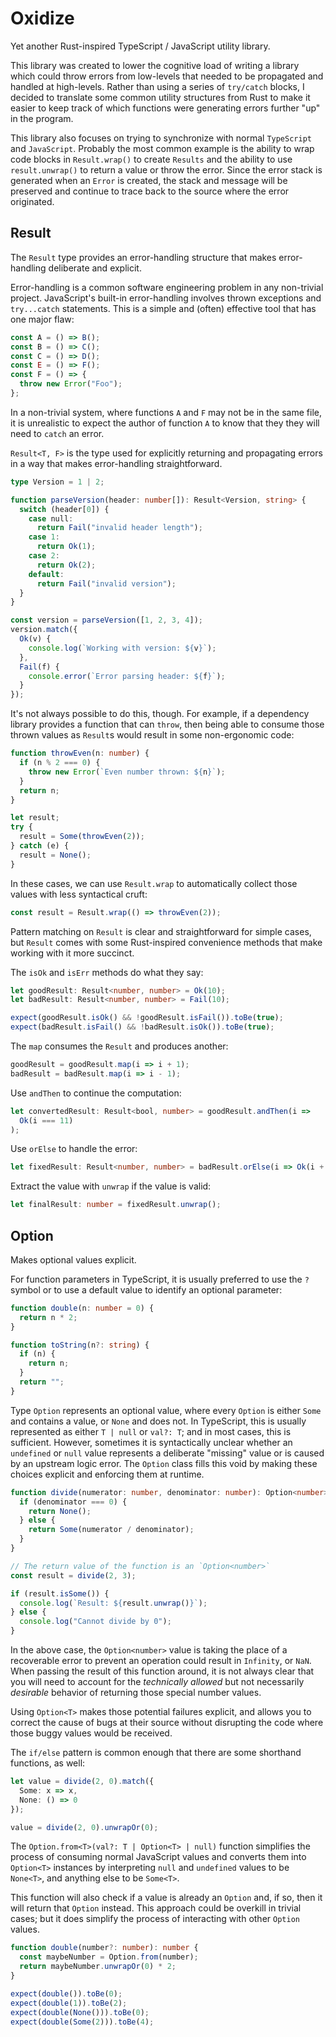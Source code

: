 # Oxidize

Yet another Rust-inspired TypeScript / JavaScript utility library.

This library was created to lower the cognitive load of writing a library which
could throw errors from low-levels that needed to be propagated and handled at
high-levels. Rather than using a series of `try/catch` blocks, I decided to
translate some common utility structures from Rust to make it easier to keep
track of which functions were generating errors further "up" in the program.

This library also focuses on trying to synchronize with normal `TypeScript` and
`JavaScript`. Probably the most common example is the ability to wrap code
blocks in `Result.wrap()` to create `Results` and the ability to use
`result.unwrap()` to return a value or throw the error. Since the error stack
is generated when an `Error` is created, the stack and message will be
preserved and continue to trace back to the source where the error originated.

## Result

The `Result` type provides an error-handling structure that makes
error-handling deliberate and explicit.

Error-handling is a common software engineering problem in any non-trivial
project. JavaScript's built-in error-handling involves thrown exceptions
and `try...catch` statements. This is a simple and (often) effective tool
that has one major flaw:

```typescript
const A = () => B();
const B = () => C();
const C = () => D();
const E = () => F();
const F = () => {
  throw new Error("Foo");
};
```

In a non-trivial system, where functions `A` and `F` may not be in the same
file, it is unrealistic to expect the author of function `A` to know that
they they will need to `catch` an error.

`Result<T, F>` is the type used for explicitly returning and propagating
errors in a way that makes error-handling straightforward.

```typescript
type Version = 1 | 2;

function parseVersion(header: number[]): Result<Version, string> {
  switch (header[0]) {
    case null:
      return Fail("invalid header length");
    case 1:
      return Ok(1);
    case 2:
      return Ok(2);
    default:
      return Fail("invalid version");
  }
}

const version = parseVersion([1, 2, 3, 4]);
version.match({
  Ok(v) {
    console.log(`Working with version: ${v}`);
  },
  Fail(f) {
    console.error(`Error parsing header: ${f}`);
  }
});
```

It's not always possible to do this, though. For example, if a dependency
library provides a function that can `throw`, then being able to consume
those thrown values as `Result`s would result in some non-ergonomic code:

```typescript
function throwEven(n: number) {
  if (n % 2 === 0) {
    throw new Error(`Even number thrown: ${n}`);
  }
  return n;
}

let result;
try {
  result = Some(throwEven(2));
} catch (e) {
  result = None();
}
```

In these cases, we can use `Result.wrap` to automatically collect those
values with less syntactical cruft:

```typescript
const result = Result.wrap(() => throwEven(2));
```

Pattern matching on `Result` is clear and straightforward for simple cases,
but `Result` comes with some Rust-inspired convenience methods that make
working with it more succinct.

The `isOk` and `isErr` methods do what they say:

```typescript
let goodResult: Result<number, number> = Ok(10);
let badResult: Result<number, number> = Fail(10);

expect(goodResult.isOk() && !goodResult.isFail()).toBe(true);
expect(badResult.isFail() && !badResult.isOk()).toBe(true);
```

The `map` consumes the `Result` and produces another:

```typescript
goodResult = goodResult.map(i => i + 1);
badResult = badResult.map(i => i - 1);
```

Use `andThen` to continue the computation:

```typescript
let convertedResult: Result<bool, number> = goodResult.andThen(i =>
  Ok(i === 11)
);
```

Use `orElse` to handle the error:

```typescript
let fixedResult: Result<number, number> = badResult.orElse(i => Ok(i + 20));
```

Extract the value with `unwrap` if the value is valid:

```typescript
let finalResult: number = fixedResult.unwrap();
```

## Option

Makes optional values explicit.

For function parameters in TypeScript, it is usually preferred to use the `?`
symbol or to use a default value to identify an optional parameter:

```typescript
function double(n: number = 0) {
  return n * 2;
}

function toString(n?: string) {
  if (n) {
    return n;
  }
  return "";
}
```

Type `Option` represents an optional value, where every `Option` is either
`Some` and contains a value, or `None` and does not. In TypeScript, this is
usually represented as either `T | null` or `val?: T`; and in most cases,
this is sufficient. However, sometimes it is syntactically unclear whether
an `undefined` or `null` value represents a deliberate "missing" value or
is caused by an upstream logic error. The `Option` class fills this void
by making these choices explicit and enforcing them at runtime.

```typescript
function divide(numerator: number, denominator: number): Option<number> {
  if (denominator === 0) {
    return None();
  } else {
    return Some(numerator / denominator);
  }
}

// The return value of the function is an `Option<number>`
const result = divide(2, 3);

if (result.isSome()) {
  console.log(`Result: ${result.unwrap()}`);
} else {
  console.log("Cannot divide by 0");
}
```

In the above case, the `Option<number>` value is taking the place of a
recoverable error to prevent an operation could result in `Infinity`,
or `NaN`. When passing the result of this function around, it is not
always clear that you will need to account for the _technically allowed_
but not necessarily _desirable_ behavior of returning those special
number values.

Using `Option<T>` makes those potential failures explicit, and allows
you to correct the cause of bugs at their source without disrupting the
code where those buggy values would be received.

The `if/else` pattern is common enough that there are some shorthand
functions, as well:

```typescript
let value = divide(2, 0).match({
  Some: x => x,
  None: () => 0
});

value = divide(2, 0).unwrapOr(0);
```

The `Option.from<T>(val?: T | Option<T> | null)` function simplifies the
process of consuming normal JavaScript values and converts them into
`Option<T>` instances by interpreting `null` and `undefined` values to
be `None<T>`, and anything else to be `Some<T>`.

This function will also check if a value is already an `Option` and, if
so, then it will return that `Option` instead. This approach could be
overkill in trivial cases; but it does simplify the process of interacting
with other `Option` values.

```typescript
function double(number?: number): number {
  const maybeNumber = Option.from(number);
  return maybeNumber.unwrapOr(0) * 2;
}

expect(double()).toBe(0);
expect(double(1)).toBe(2);
expect(double(None())).toBe(0);
expect(double(Some(2))).toBe(4);
```

